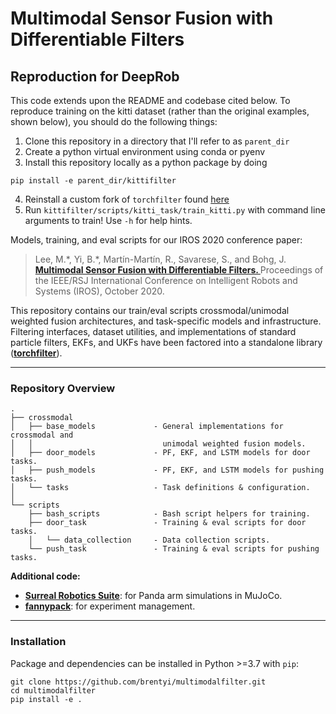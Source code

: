 # Multimodal Sensor Fusion with Differentiable Filters

## Reproduction for DeepRob 
This code extends upon the README and codebase cited below. To reproduce training on the kitti dataset (rather than the original examples, shown below), you should do the following things: 

1. Clone this repository in a directory that I'll refer to as `parent_dir`
2. Create a python virtual environment using conda or pyenv 
3. Install this repository locally as a python package by doing 
```
pip install -e parent_dir/kittifilter
```
4. Reinstall a custom fork of `torchfilter` found [here](https://github.com/njanne19/torchfilter/tree/master/torchfilter)
5. Run `kittifilter/scripts/kitti_task/train_kitti.py` with command line arguments to train! Use `-h` for help hints. 

Models, training, and eval scripts for our IROS 2020 conference paper:

<blockquote>
    Lee, M.*, Yi, B.*, Mart&iacute;n-Mart&iacute;n, R., Savarese, S., and Bohg, J.
    <strong>
        <a href="https://sites.google.com/view/multimodalfilter">
            Multimodal Sensor Fusion with Differentiable Filters.
        </a>
    </strong>
    Proceedings of the IEEE/RSJ International Conference on Intelligent Robots and Systems (IROS), October 2020.
</blockquote>

This repository contains our train/eval scripts crossmodal/unimodal weighted
fusion architectures, and task-specific models and infrastructure. Filtering
interfaces, dataset utilities, and implementations of standard particle filters,
EKFs, and UKFs have been factored into a standalone library
(**[torchfilter](https://github.com/stanford-iprl-lab/torchfilter)**).

---

### Repository Overview

```
.
├── crossmodal
│   ├── base_models             - General implementations for crossmodal and
│   │                             unimodal weighted fusion models.
│   ├── door_models             - PF, EKF, and LSTM models for door tasks.
│   ├── push_models             - PF, EKF, and LSTM models for pushing tasks.
│   └── tasks                   - Task definitions & configuration.
│
└── scripts
    ├── bash_scripts            - Bash script helpers for training.
    ├── door_task               - Training & eval scripts for door tasks.
    │   └── data_collection     - Data collection scripts.
    └── push_task               - Training & eval scripts for pushing tasks.
```

**Additional code:**

- **[Surreal Robotics Suite](https://github.com/StanfordVL/robosuite)**: for
  Panda arm simulations in MuJoCo.
- **[fannypack](https://github.com/brentyi/fannypack)**: for experiment
  management.

---

### Installation

Package and dependencies can be installed in Python >=3.7 with `pip`:

```
git clone https://github.com/brentyi/multimodalfilter.git
cd multimodalfilter
pip install -e .
```
